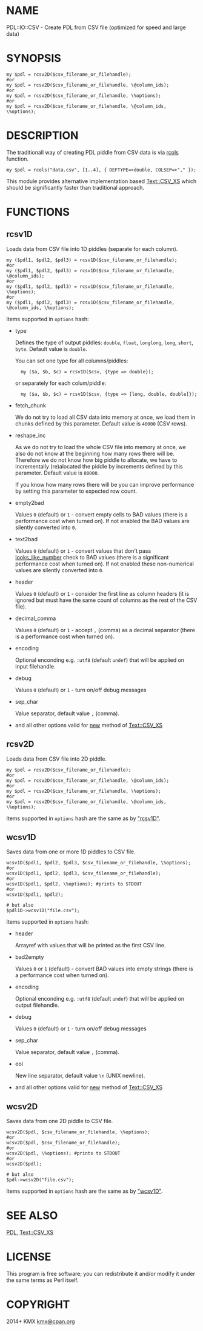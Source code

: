 # NAME

PDL::IO::CSV - Create PDL from CSV file (optimized for speed and large data)

# SYNOPSIS

    my $pdl = rcsv2D($csv_filename_or_filehandle);
    #or
    my $pdl = rcsv2D($csv_filename_or_filehandle, \@column_ids);
    #or
    my $pdl = rcsv2D($csv_filename_or_filehandle, \%options);
    #or
    my $pdl = rcsv2D($csv_filename_or_filehandle, \@column_ids, \%options);

# DESCRIPTION

The traditionall way of creating PDL piddle from CSV data is via [rcols](https://metacpan.org/pod/PDL::IO::Misc#rcols) function.

    my $pdl = rcols("data.csv", [1..4], { DEFTYPE=>double, COLSEP=>"," });

This module provides alternative implementation based [Text::CSV\_XS](https://metacpan.org/pod/Text::CSV_XS) which should be significantly faster than
traditional approach.

# FUNCTIONS

## rcsv1D

Loads data from CSV file into 1D piddles (separate for each column).

    my ($pdl1, $pdl2, $pdl3) = rcsv1D($csv_filename_or_filehandle);
    #or
    my ($pdl1, $pdl2, $pdl3) = rcsv1D($csv_filename_or_filehandle, \@column_ids);
    #or
    my ($pdl1, $pdl2, $pdl3) = rcsv1D($csv_filename_or_filehandle, \%options);
    #or
    my ($pdl1, $pdl2, $pdl3) = rcsv1D($csv_filename_or_filehandle, \@column_ids, \%options);

Items supported in `options` hash:

- type

    Defines the type of output piddles: `double`, `float`, `longlong`, `long`, `short`, `byte`.
    Default value is `double`.

    You can set one type for all columns/piddles:

        my ($a, $b, $c) = rcsv1D($csv, {type => double});

    or separately for each colum/piddle:

        my ($a, $b, $c) = rcsv1D($csv, {type => [long, double, double]});

- fetch\_chunk

    We do not try to load all CSV data into memory at once, we load them in chunks defined by this parameter.
    Default value is `40000` (CSV rows).

- reshape\_inc

    As we do not try to load the whole CSV file into memory at once, we also do not know at the beginning how
    many rows there will be. Therefore we do not know how big piddle to allocate, we have to incrementally
    (re)alocated the piddle by increments defined by this parameter. Default value is `80000`.

    If you know how many rows there will be you can improve performance by setting this parameter to expected row count.

- empty2bad

    Values `0` (default) or `1` - convert empty cells to BAD values (there is a performance cost when turned on).
    If not enabled the BAD values are silently converted into `0`.

- text2bad

    Values `0` (default) or `1` - convert values that don't pass [looks\_like\_number](https://metacpan.org/pod/Scalar::Util#looks_like_number)
    check to BAD values (there is a significant performance cost when turned on). If not enabled these non-numerical
    values are silently converted into `0`.

- header

    Values `0` (default) or `1` - consider the first line as column headers (it is ignored but must have the same count
    of columns as the rest of the CSV file).

- decimal\_comma

    Values `0` (default) or `1` - accept `,` (comma) as a decimal separator (there is a performance cost when turned on).

- encoding

    Optional enconding e.g. `:utf8` (default `undef`) that will be applied on input filehandle.

- debug

    Values `0` (default) or `1` - turn on/off debug messages

- sep\_char

    Value separator, default value `,` (comma).

- and all other options valid for [new](https://metacpan.org/pod/Text::CSV_XS#new) method of [Text::CSV\_XS](https://metacpan.org/pod/Text::CSV_XS)

## rcsv2D

Loads data from CSV file into 2D piddle.

    my $pdl = rcsv2D($csv_filename_or_filehandle);
    #or
    my $pdl = rcsv2D($csv_filename_or_filehandle, \@column_ids);
    #or
    my $pdl = rcsv2D($csv_filename_or_filehandle, \%options);
    #or
    my $pdl = rcsv2D($csv_filename_or_filehandle, \@column_ids, \%options);

Items supported in `options` hash are the same as by ["rcsv1D"](#rcsv1d).

## wcsv1D

Saves data from one or more 1D piddles to CSV file.

    wcsv1D($pdl1, $pdl2, $pdl3, $csv_filename_or_filehandle, \%options);
    #or
    wcsv1D($pdl1, $pdl2, $pdl3, $csv_filename_or_filehandle);
    #or
    wcsv1D($pdl1, $pdl2, \%options); #prints to STDOUT
    #or
    wcsv1D($pdl1, $pdl2);

    # but also
    $pdl1D->wcsv1D("file.csv");

Items supported in `options` hash:

- header

    Arrayref with values that will be printed as the first CSV line.

- bad2empty

    Values `0` or `1` (default) - convert BAD values into empty strings (there is a performance cost when turned on).

- encoding

    Optional enconding e.g. `:utf8` (default `undef`) that will be applied on output filehandle.

- debug

    Values `0` (default) or `1` - turn on/off debug messages

- sep\_char

    Value separator, default value `,` (comma).

- eol

    New line separator, default value `\n` (UNIX newline).

- and all other options valid for [new](https://metacpan.org/pod/Text::CSV_XS#new) method of [Text::CSV\_XS](https://metacpan.org/pod/Text::CSV_XS)

## wcsv2D

Saves data from one 2D piddle to CSV file.

    wcsv2D($pdl, $csv_filename_or_filehandle, \%options);
    #or
    wcsv2D($pdl, $csv_filename_or_filehandle);
    #or
    wcsv2D($pdl, \%options); #prints to STDOUT
    #or
    wcsv2D($pdl);

    # but also
    $pdl->wcsv2D("file.csv");

Items supported in `options` hash are the same as by ["wcsv1D"](#wcsv1d).

# SEE ALSO

[PDL](https://metacpan.org/pod/PDL), [Text::CSV\_XS](https://metacpan.org/pod/Text::CSV_XS)

# LICENSE

This program is free software; you can redistribute it and/or modify it under the same terms as Perl itself.

# COPYRIGHT

2014+ KMX <kmx@cpan.org>
